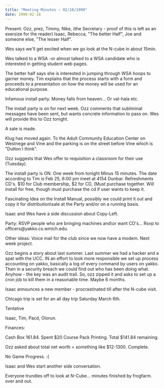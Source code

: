 ```yaml
---
title: "Meeting Minutes – 02/18/1999"
date: 1999-02-18
---
```

Present:  Ozz, prez, Timmy, Nike, (the Secretary - proof of this is left as an exersize for the reader) Isaac, Rebecca, "The better Half", Joe and someone else, "The lesser Half". </p><p>
Wes says we'll get excited when we go look at the N-cube in about 15min. </p><p>
Wes talked to a WSA -or almost talked to a WSA candidate who is interested in getting student web pages. </p><p>
</p><p>
The better half says she is interested in jumping through WSA hoops to garner money.  Tim explains that the process starts with a form and proceeds to a presentation on how the money will be used for an educational purpose. </p><p>
Infamous install party. Money falls from heaven... Or val-hala etc. </p><p>
The install party is on for next week.  Ozz comments that subliminal messages have been sent, but wants concrete information to pass on. Wes will provide this to Ozz tonight. </p><p>
A sale is made. </p><p>
Klug has moved again. To the Adult Community Education Center on Westnege and Vine and the parking is on the street before Vine which is "Dutton I think".  </p><p>
Ozz suggests that Wes offer to requisition a classroom for their use (Tuesday). </p><p>
The install party is ON. One week from tonight Minus 15 minutes. The date according to Tim is Feb 25, 6:00 pm meet at 4154 Dunbar. Refreshments CD's.  $10 for Club membership, $2 for CD, (Must purchase together. Will install for free, though must purchase the cd if user wants to keep it. </p><p>
</p><p>
Fascinating Idea on the Install Manual, possibly we could print it out and copy it for distribution\sale at the Party and/or on a running basis. </p><p>
Isaac and Wes have a side discussion about Copy-Left. </p><p>
</p><p>
Party: RSVP people who are bringing machines and\or want CD's... Rsvp to officers@yakko.cs.wmich.edu. </p><p>
Other ideas: 	Voice mail for the club since we now have a modem. Next week project. </p><p>
</p><p>
Ozz begins a story about last summer.  Last summer we had a hacker and a spat with the UCC. IN an effort to look more responsible we set up process accounting on yakko, basically a log of every command by users on yakko. Then in a security breach we could find out who has been doing what. Anyhow - the key was an audit trail.  So, ozz zipped it and asks to set up a cron job to kill them in a reasonable time. Maybe 6 months. </p><p>
Isaac announces a new member - procrastinated till after the N-cube visit. </p><p>
</p><p>
Chicago trip is set for an all day trip Saturday March 6th.  </p><p>
Tentative  </p><p>
Isaac, Tim, Pacd, Olorun. </p><p>
Finances: </p><p>
Cash Box 161.84. Spent $20 Course Pack Printing. Total $141.84 remaining. </p><p>
Ozz asked about total net worth = something like $12-1300. Complete. </p><p>
</p><p>
No Game Progress. :(  </p><p>
</p><p>
Isaac and Wes start another side conversation. </p><p>
Everyone trundles off to look at N-Cube... minutes finished by frogfarm. over and out. </p><p>
</p>
